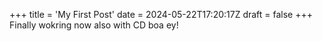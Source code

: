 +++
title = 'My First Post'
date = 2024-05-22T17:20:17Z
draft = false
+++
Finally wokring now also with CD boa ey!

